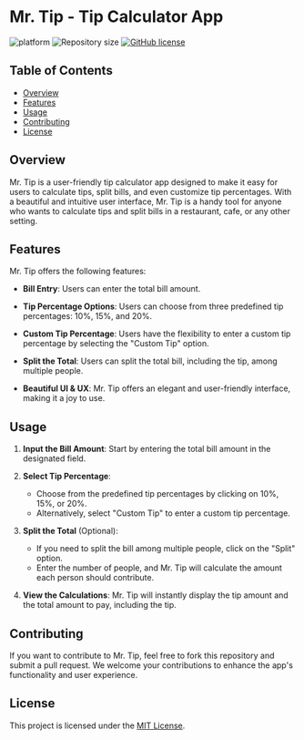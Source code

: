 # Mr. Tip - Tip Calculator App
![platform](https://img.shields.io/badge/platform-iOS-orange)
![Repository size](https://img.shields.io/github/repo-size/csprasad/SwiftUI-Animations)
[![GitHub license](https://img.shields.io/badge/License-MIT-orange.svg)](LICENSE)

## Table of Contents
- [Overview](#overview)
- [Features](#features)
- [Usage](#usage)
- [Contributing](#contributing)
- [License](#license)

## Overview

Mr. Tip is a user-friendly tip calculator app designed to make it easy for users to calculate tips, split bills, and even customize tip percentages. With a beautiful and intuitive user interface, Mr. Tip is a handy tool for anyone who wants to calculate tips and split bills in a restaurant, cafe, or any other setting.

## Features

Mr. Tip offers the following features:

- **Bill Entry**: Users can enter the total bill amount.

- **Tip Percentage Options**: Users can choose from three predefined tip percentages: 10%, 15%, and 20%.

- **Custom Tip Percentage**: Users have the flexibility to enter a custom tip percentage by selecting the "Custom Tip" option.

- **Split the Total**: Users can split the total bill, including the tip, among multiple people.

- **Beautiful UI & UX**: Mr. Tip offers an elegant and user-friendly interface, making it a joy to use.


## Usage

1. **Input the Bill Amount**: Start by entering the total bill amount in the designated field.

2. **Select Tip Percentage**:
   - Choose from the predefined tip percentages by clicking on 10%, 15%, or 20%.
   - Alternatively, select "Custom Tip" to enter a custom tip percentage.

3. **Split the Total** (Optional):
   - If you need to split the bill among multiple people, click on the "Split" option.
   - Enter the number of people, and Mr. Tip will calculate the amount each person should contribute.

4. **View the Calculations**: Mr. Tip will instantly display the tip amount and the total amount to pay, including the tip.

## Contributing

If you want to contribute to Mr. Tip, feel free to fork this repository and submit a pull request. We welcome your contributions to enhance the app's functionality and user experience.

## License

This project is licensed under the [MIT License](LICENSE.md).
